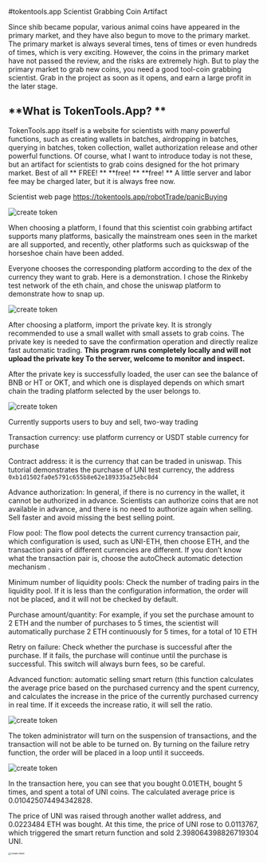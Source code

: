#tokentools.app Scientist Grabbing Coin Artifact

Since shib became popular, various animal coins have appeared in the primary market, and they have also begun to move to the primary market. The primary market is always several times, tens of times or even hundreds of times, which is very exciting. However, the coins in the primary market have not passed the review, and the risks are extremely high. But to play the primary market to grab new coins, you need a good tool-coin grabbing scientist. Grab in the project as soon as it opens, and earn a large profit in the later stage.

## **What is TokenTools.App? **

TokenTools.app itself is a website for scientists with many powerful functions, such as creating wallets in batches, airdropping in batches, querying in batches, token collection, wallet authorization release and other powerful functions. Of course, what I want to introduce today is not these, but an artifact for scientists to grab coins designed for the hot primary market. Best of all ** FREE! ** **free! ** **free! ** A little server and labor fee may be charged later, but it is always free now.

Scientist web page https://tokentools.app/robotTrade/panicBuying



![create token](../.gitbook/assets/Snipaste_2021-10-24_22-36-44.png)

When choosing a platform, I found that this scientist coin grabbing artifact supports many platforms, basically the mainstream ones seen in the market are all supported, and recently, other platforms such as quickswap of the horseshoe chain have been added.

Everyone chooses the corresponding platform according to the dex of the currency they want to grab. Here is a demonstration. I chose the Rinkeby test network of the eth chain, and chose the uniswap platform to demonstrate how to snap up.

![create token](../.gitbook/assets/Snipaste_2021-10-24_22-40-02.png)

After choosing a platform, import the private key. It is strongly recommended to use a small wallet with small assets to grab coins. The private key is needed to save the confirmation operation and directly realize fast automatic trading. **This program runs completely locally and will not upload the private key To the server, welcome to monitor and inspect.**

After the private key is successfully loaded, the user can see the balance of BNB or HT or OKT, and which one is displayed depends on which smart chain the trading platform selected by the user belongs to.

![create token](../.gitbook/assets/Snipaste_2021-10-24_22-51-08.png)

Currently supports users to buy and sell, two-way trading

Transaction currency: use platform currency or USDT stable currency for purchase

Contract address: it is the currency that can be traded in uniswap. This tutorial demonstrates the purchase of UNI test currency, the address `0xb1d1502fa0e5791c655b8e62e189335a25ebc8d4`

Advance authorization: In general, if there is no currency in the wallet, it cannot be authorized in advance. Scientists can authorize coins that are not available in advance, and there is no need to authorize again when selling. Sell faster and avoid missing the best selling point.

Flow pool: The flow pool detects the current currency transaction pair, which configuration is used, such as UNI-ETH, then choose ETH, and the transaction pairs of different currencies are different. If you don’t know what the transaction pair is, choose the autoCheck automatic detection mechanism .

Minimum number of liquidity pools: Check the number of trading pairs in the liquidity pool. If it is less than the configuration information, the order will not be placed, and it will not be checked by default.

Purchase amount/quantity: For example, if you set the purchase amount to 2 ETH and the number of purchases to 5 times, the scientist will automatically purchase 2 ETH continuously for 5 times, for a total of 10 ETH

Retry on failure: Check whether the purchase is successful after the purchase. If it fails, the purchase will continue until the purchase is successful. This switch will always burn fees, so be careful.

Advanced function: automatic selling smart return (this function calculates the average price based on the purchased currency and the spent currency, and calculates the increase in the price of the currently purchased currency in real time. If it exceeds the increase ratio, it will sell the ratio.



![create token](../.gitbook/assets/Snipaste_2021-10-24_23-07-32.png)

The token administrator will turn on the suspension of transactions, and the transaction will not be able to be turned on. By turning on the failure retry function, the order will be placed in a loop until it succeeds.

![create token](../.gitbook/assets/Snipaste_2021-10-24_23-15-25.png)

In the transaction here, you can see that you bought 0.01ETH, bought 5 times, and spent a total of UNI coins. The calculated average price is 0.010425074494342828.

The price of UNI was raised through another wallet address, and 0.0223484 ETH was bought. At this time, the price of UNI rose to 0.0113767, which triggered the smart return function and sold 2.398064398826719304 UNI.



<img src="../.gitbook/assets/Snipaste_2021-10-24_23-21-50.png" alt="create token" style="zoom: 33%;" />